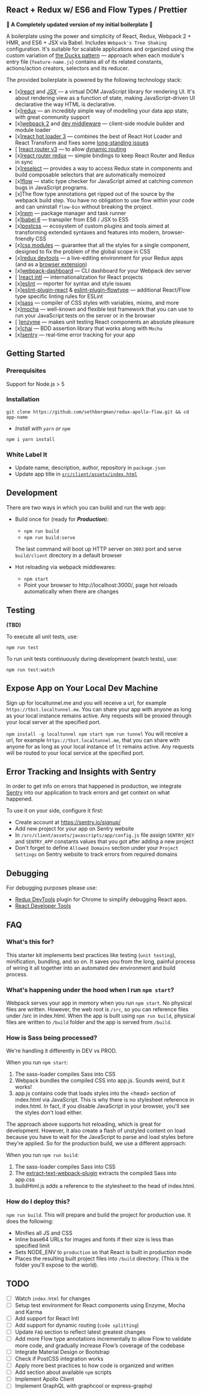 ## React + Redux w/ ES6 and Flow Types / Prettier

**:tada: A Completely updated version of my initial boilerplate :rocket:**

A boilerplate using the power and simplicity of React, Redux, Webpack 2 + HMR, and ES6 + JSX via Babel. Includes `Webpack's Tree Shaking` configuration. It's suitable for scalable applications and organized using the custom variation of [the Ducks pattern](https://github.com/sethbergman/ducks-modular-redux) — approach when each module's entry file (`feature-name.js`) contains all of its related constants, actions/action creators, selectors and its reducer.

The provided boilerplate is powered by the following technology stack:

-   [x][react](https://facebook.github.io/react/) and [JSX](https://facebook.github.io/jsx/) — a virtual DOM JavaScript library for rendering UI.  It's about rendering view as a function of state, making JavaScript-driven UI declarative the way HTML is declarative.
-   [x][redux](http://redux.js.org/) — an incredibly simple way of modelling your data app state, with great community support
-   [x][webpack 2](https://gist.github.com/sokra/27b24881210b56bbaff7) and [dev middleware](https://github.com/webpack/webpack-dev-middleware) — client-side module builder and module loader
-   [x][react hot loader 3](https://github.com/gaearon/react-hot-boilerplate/pull/61) — combines the best of React Hot Loader and React Transform and fixes some [long-standing issues](https://twitter.com/dan_abramov/status/722040946075045888)
-   [ ][react router v3](https://github.com/reactjs/react-router/blob/next/CHANGES.md) — to allow [dynamic routing](https://github.com/reactjs/react-router/blob/master/docs/guides/DynamicRouting.md)
-   [x][react router redux](https://github.com/reactjs/react-router-redux) — simple bindings to keep React Router and Redux in sync
-   [x][reselect](https://github.com/reactjs/reselect) — provides a way to access Redux state in components and build composable selectors that are automatically memoized
-   [x][flow](https://flowtype.org/docs/getting-started.html) — static type checker for JavaScript aimed at catching common bugs in JavaScript programs.
-   [x]The flow type annotations get ripped out of the source by the webpack build step. You have no obligation to use flow within your code and can            uninstall `flow-bin` without breaking the project.
-   [x][npm](https://www.npmjs.com/) — package manager and task runner
-   [x][babel 6](http://babeljs.io/) — transpiler from ES6 / JSX to ES5
-   [x][postcss](http://postcss.org/) — ecosystem of custom plugins and tools aimed at transforming extended syntaxes and features into modern, browser-friendly CSS
-   [x][css modules](https://github.com/css-modules/css-modules) — guarantee that all the styles for a single component, designed to fix the problem of the global scope in CSS
-   [x][redux devtools](https://github.com/gaearon/redux-devtools) — a live-editing environment for your Redux apps (and as a [browser extension](https://github.com/zalmoxisus/redux-devtools-extension))
-   [x][webpack-dashboard](https://github.com/FormidableLabs/webpack-dashboard) — CLI dashboard for your Webpack dev server
-   [ ][react intl](https://github.com/yahoo/react-intl) — internationalization for React projects
-   [x][eslint](http://eslint.org/docs/user-guide/configuring) — reporter for syntax and style issues
-   [x][eslint-plugin-react](https://github.com/yannickcr/eslint-plugin-react) & [eslint-plugin-flowtype](https://github.com/gajus/eslint-plugin-flowtype) — additional React/Flow type specific linting rules for ESLint
-   [x][sass](http://sass-lang.com/) — compiler of CSS styles with variables, mixins, and more
-   [x][mocha](https://mochajs.org/) — well-known and flexible test framework that you can use to run your JavaScript tests on the server or in the browser
-   [ ][enzyme](http://airbnb.io/enzyme/) — makes unit testing React components an absolute pleasure
-   [x][chai](http://chaijs.com/) — BDD assertion library that works along with `Mocha`
-   [x][sentry](https://sentry.io/) — real-time error tracking for your app

## Getting Started

### Prerequisites

Support for Node.js > 5

### Installation

`git clone https://github.com/sethbergman/redux-apollo-flow.git && cd app-name`

-   _Install with `yarn` or `npm`_

`npm i
yarn install`

### White Label It

-   Update name, description, author, repository in `package.json`
-   Update app title in [`src/client/assets/index.html`](src/client/assets/index.html)

## Development

There are two ways in which you can build and run the web app:

-   Build once for (ready for **_Production_**):

    -   `npm run build`
    -   `npm run build:serve`

    The last command will boot up HTTP server on `3003` port and serve `build/client` directory in a default browser

-   Hot reloading via webpack middlewares:
    -   `npm start`
    -   Point your browser to http://localhost:3000/, page hot reloads automatically when there are changes

## Testing

**(TBD)**

To execute all unit tests, use:

`npm run test`

To run unit tests continuously during development (watch tests), use:

`npm run test:watch`

## Expose App on Your Local Dev Machine

Sign up for localtunnel.me and you will receive a url, for example `https://tbst.localtunnel.me`.
You can share your app with anyone as long as your local instance remains active. Any requests will be proxied through your local server at the specified port.

`npm install -g localtunnel
npm start
npm run tunnel`
You will receive a url, for example `https://tbst.localtunnel.me`, that you can share with anyone for as long as your local instance of `lt` remains active. Any requests will be routed to your local service at the specified port.

## Error Tracking and Insights with Sentry

In order to get info on errors that happened in production, we integrate [Sentry](https://sentry.io/for/javascript/) into our application to track errors and get context on what happened.

To use it on your side, configure it first:

-   Create account at <https://sentry.io/signup/>
-   Add new project for your app on Sentry website
-   In `/src/client/assets/javascripts/app/config.js` file assign `SENTRY_KEY` and `SENTRY_APP` constants values that you got after adding a new project
-   Don't forget to define `Allowed Domains` section under your `Project Settings` on Sentry website to track errors from required domains

## Debugging

For debugging purposes please use:

-   [Redux DevTools](https://chrome.google.com/webstore/detail/redux-devtools/lmhkpmbekcpmknklioeibfkpmmfibljd) plugin for Chrome to simplify debugging React apps.
-   [React Developer Tools](https://chrome.google.com/webstore/detail/react-developer-tools/fmkadmapgofadopljbjfkapdkoienihi)

## FAQ

### What's this for?

This starter kit implements best practices like testing (`unit testing`), minification, bundling, and so on. It saves you from the long, painful process of wiring it all together into an automated dev environment and build process.

### What's happening under the hood when I run `npm start`?

Webpack serves your app in memory when you run `npm start`. No physical files are written. However, the web root is `/src`, so you can reference files under /src in index.html. When the app is built using `npm run build`, physical files are written to `/build` folder and the app is served from `/build`.

### How is Sass being processed?

We're handling it differently in DEV vs PROD.

When you run `npm start`:

1.  The sass-loader compiles Sass into CSS
2.  Webpack bundles the compiled CSS into app.js. Sounds weird, but it works!
3.  app.js contains code that loads styles into the \<head> section of index.html via JavaScript. This is why there is no stylesheet reference in index.html. In fact, if you disable JavaScript in your browser, you'll see the styles don't load either.

The approach above supports hot reloading, which is great for development. However, it also create a flash of unstyled content on load because you have to wait for the JavaScript to parse and load styles before they're applied. So for the production build, we use a different approach:

When you run `npm run build`:

1.  The sass-loader compiles Sass into CSS
2.  The [extract-text-webpack-plugin](https://github.com/webpack/extract-text-webpack-plugin) extracts the compiled Sass into app.css
3.  buildHtml.js adds a reference to the stylesheet to the head of index.html.

### How do I deploy this?

`npm run build`. This will prepare and build the project for production use. It does the following:

-   Minifies all JS and CSS
-   Inline base64 URLs for images and fonts if their size is less than specified limit
-   Sets NODE_ENV to `production` so that React is built in production mode
-   Places the resulting built project files into `/build` directory. (This is the folder you'll expose to the world).

## TODO

-   [ ] Watch `index.html` for changes
-   [ ] Setup test environment for React components using Enzyme, Mocha and Karma
-   [ ] Add support for React Intl
-   [ ] Add support for dynamic routing (`code splitting`)
-   [ ] Update `FAQ` section to reflect latest greatest changes
-   [ ] Add more Flow type annotations incrementally to allow Flow to validate more code, and gradually increase Flow’s coverage of the codebase
-   [ ] Integrate Material Design or Bootstrap
-   [ ] Check if PostCSS integration works
-   [ ] Apply more best practices to how code is organized and written
-   [ ] Add section about available `npm` scripts
-   [ ] Implement Apollo Client
-   [ ] Implement GraphQL with graphcool or express-graphql
